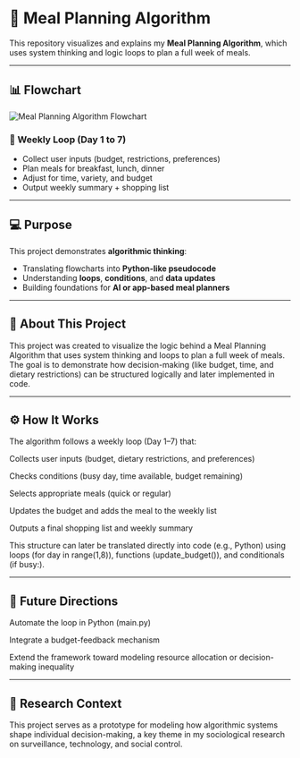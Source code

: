 # 🥗 Meal Planning Algorithm

This repository visualizes and explains my **Meal Planning Algorithm**, which uses system thinking and logic loops to plan a full week of meals.

---

## 📊 Flowchart
![Meal Planning Algorithm Flowchart](./Miguel_Beltran_Algorithm%20Design%20%26%20Flowcharts.jpg)

### 🔁 Weekly Loop (Day 1 to 7)
- Collect user inputs (budget, restrictions, preferences)
- Plan meals for breakfast, lunch, dinner
- Adjust for time, variety, and budget
- Output weekly summary + shopping list

---

## 💻 Purpose
This project demonstrates **algorithmic thinking**:
- Translating flowcharts into **Python-like pseudocode**
- Understanding **loops**, **conditions**, and **data updates**
- Building foundations for **AI or app-based meal planners**

---
## 🧠 About This Project

This project was created to visualize the logic behind a Meal Planning Algorithm that uses system thinking and loops to plan a full week of meals. The goal is to demonstrate how decision-making (like budget, time, and dietary restrictions) can be structured logically and later implemented in code.

---
## ⚙️ How It Works

The algorithm follows a weekly loop (Day 1–7) that:

Collects user inputs (budget, dietary restrictions, and preferences)

Checks conditions (busy day, time available, budget remaining)

Selects appropriate meals (quick or regular)

Updates the budget and adds the meal to the weekly list

Outputs a final shopping list and weekly summary

This structure can later be translated directly into code (e.g., Python) using loops (for day in range(1,8)), functions (update_budget()), and conditionals (if busy:).

---
## 🔄 Future Directions

Automate the loop in Python (main.py)

Integrate a budget-feedback mechanism

Extend the framework toward modeling resource allocation or decision-making inequality

---

## 🔎 Research Context

This project serves as a prototype for modeling how algorithmic systems shape individual decision-making, a key theme in my sociological research on surveillance, technology, and social control.


